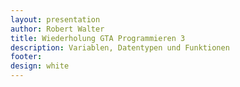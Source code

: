 ```yaml
---
layout: presentation
author: Robert Walter
title: Wiederholung GTA Programmieren 3
description: Variablen, Datentypen und Funktionen
footer:
design: white
---
```

